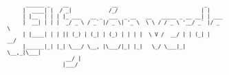 		  ______ _    __              __                            _      
		 |  ____| |  / _|            /_/                           | |     
		 | |__  | | | |_ ___   __ _  ___  _ __   __   _____ _ __ __| | ___ 
		 |  __| | | |  _/ _ \ / _` |/ _ \| '_ \  \ \ / / _ \ '__/ _` |/ _ \
		 | |____| | | || (_) | (_| | (_) | | | |  \ V /  __/ | | (_| |  __/
		 |______|_| |_| \___/ \__, |\___/|_| |_|   \_/ \___|_|  \__,_|\___|
				       __/ |                                       
				      |___/       

